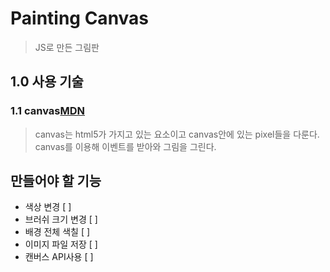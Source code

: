 # Painting Canvas

> JS로 만든 그림판

## 1.0 사용 기술

### 1.1 canvas[MDN](https://developer.mozilla.org/ko/docs/Web/API/Canvas_API)

> canvas는 html5가 가지고 있는 요소이고 canvas안에 있는 pixel들을 다룬다.  
> canvas를 이용해 이벤트를 받아와 그림을 그린다.

## 만들어야 할 기능

- 색상 변경 [ ]
- 브러쉬 크기 변경 [ ]
- 배경 전체 색칠 [ ]
- 이미지 파일 저장 [ ]
- 캔버스 API사용 [ ]
